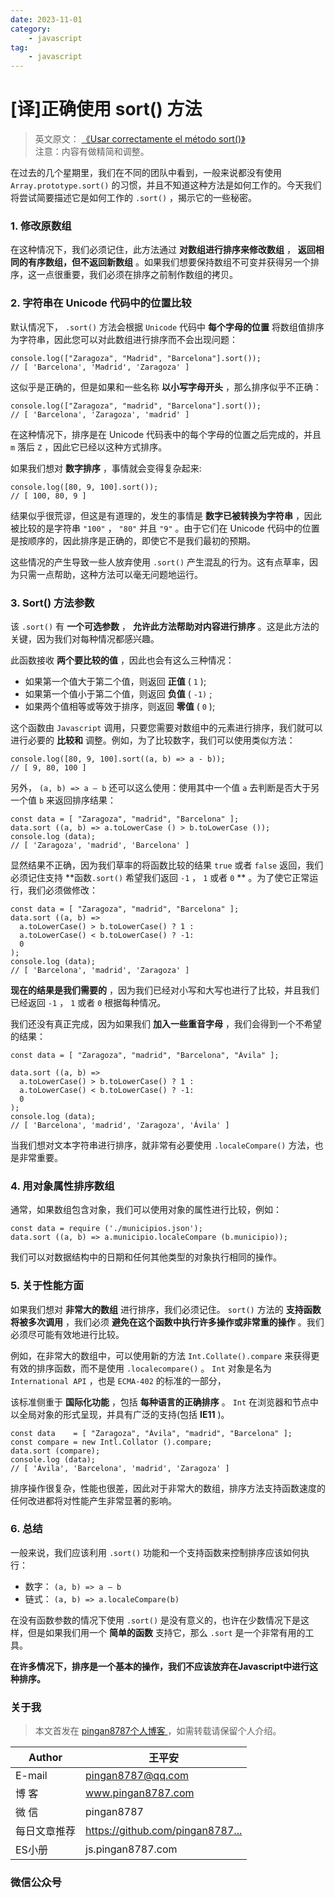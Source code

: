```yaml
---
date: 2023-11-01
category:
    - javascript
tag:
    - javascript
---
```

 # [译]正确使用 sort() 方法
> 英文原文： [ 《Usar correctamente el método sort()》 ]()  
>  注意：内容有做精简和调整。

在过去的几个星期里，我们在不同的团队中看到，一般来说都没有使用 ` Array.prototype.sort() `
的习惯，并且不知道这种方法是如何工作的。今天我们将尝试简要描述它是如何工作的 ` .sort() ` ，揭示它的一些秘密。

###  1\. 修改原数组

在这种情况下，我们必须记住，此方法通过 **对数组进行排序来修改数组** ， **返回相同的有序数组，但不返回新数组**
。如果我们想要保持数组不可变并获得另一个排序，这一点很重要，我们必须在排序之前制作数组的拷贝。

###  2\. 字符串在 Unicode 代码中的位置比较

默认情况下， ` .sort() ` 方法会根据 ` Unicode ` 代码中 **每个字母的位置**
将数组值排序为字符串，因此您可以对此数组进行排序而不会出现问题：

    
    
    console.log(["Zaragoza", "Madrid", "Barcelona"].sort());
    // [ 'Barcelona', 'Madrid', 'Zaragoza' ]

这似乎是正确的，但是如果和一些名称 **以小写字母开头** ，那么排序似乎不正确：

    
    
    console.log(["Zaragoza", "madrid", "Barcelona"].sort());
    // [ 'Barcelona', 'Zaragoza', 'madrid' ]

在这种情况下，排序是在 Unicode 代码表中的每个字母的位置之后完成的，并且 ` m ` 落后 ` Z ` ，因此它已经以这种方式排序。

如果我们想对 **数字排序** ，事情就会变得复杂起来:

    
    
    console.log([80, 9, 100].sort());
    // [ 100, 80, 9 ]

结果似乎很荒谬，但这是有道理的，发生的事情是 **数字已被转换为字符串** ，因此被比较的是字符串 ` "100" ` ， ` "80" ` 并且 `
"9" ` 。由于它们在 Unicode 代码中的位置是按顺序的，因此排序是正确的，即使它不是我们最初的预期。

这些情况的产生导致一些人放弃使用 ` .sort() ` 产生混乱的行为。这有点草率，因为只需一点帮助，这种方法可以毫无问题地运行。

###  3\. Sort() 方法参数

该 ` .sort() ` 有 **一个可选参数** ， **允许此方法帮助对内容进行排序** 。这是此方法的关键，因为我们对每种情况都感兴趣。

此函数接收 **两个要比较的值** ，因此也会有这么三种情况：

  * 如果第一个值大于第二个值，则返回 **正值** ( ` 1 ` ); 
  * 如果第一个值小于第二个值，则返回 **负值** ( ` -1) ` ; 
  * 如果两个值相等或等效于排序，则返回 **零值** ( ` 0 ` ); 

这个函数由 ` Javascript ` 调用，只要您需要对数组中的元素进行排序，我们就可以进行必要的 **比较和**
调整。例如，为了比较数字，我们可以使用类似方法：

    
    
    console.log([80, 9, 100].sort((a, b) => a - b));
    // [ 9, 80, 100 ]

另外， ` (a, b) => a – b ` 还可以这么使用：使用其中一个值 ` a ` 去判断是否大于另一个值 ` b ` 来返回排序结果：

    
    
    const data = [ "Zaragoza", "madrid", "Barcelona" ];
    data.sort ((a, b) => a.toLowerCase () > b.toLowerCase ());
    console.log (data);
    // [ 'Zaragoza', 'madrid', 'Barcelona' ]

显然结果不正确，因为我们草率的将函数比较的结果 ` true ` 或者 ` false ` 返回，我们必须记住支持 **函数` .sort() `
希望我们返回 ` -1 ` ， ` 1 ` 或者 ` 0 ` ** 。为了使它正常运行，我们必须做修改：

    
    
    const data = [ "Zaragoza", "madrid", "Barcelona" ];
    data.sort ((a, b) =>
      a.toLowerCase() > b.toLowerCase() ? 1 :
      a.toLowerCase() < b.toLowerCase() ? -1:
      0
    );
    console.log (data);
    // [ 'Barcelona', 'madrid', 'Zaragoza' ]

**现在的结果是我们需要的** ，因为我们已经对小写和大写也进行了比较，并且我们已经返回 ` -1 ` ， ` 1 ` 或者 ` 0 ` 根据每种情况。

我们还没有真正完成，因为如果我们 **加入一些重音字母** ，我们会得到一个不希望的结果：

    
    
    const data = [ "Zaragoza", "madrid", "Barcelona", "Ávila" ];
    
    data.sort ((a, b) =>
      a.toLowerCase() > b.toLowerCase() ? 1 :
      a.toLowerCase() < b.toLowerCase() ? -1:
      0
    );
    console.log (data);
    // [ 'Barcelona', 'madrid', 'Zaragoza', 'Ávila' ]

当我们想对文本字符串进行排序，就非常有必要使用 ` .localeCompare() ` 方法，也是非常重要。

###  4\. 用对象属性排序数组

通常，如果数组包含对象，我们可以使用对象的属性进行比较，例如：

    
    
    const data = require ('./municipios.json');
    data.sort ((a, b) => a.municipio.localeCompare (b.municipio));

我们可以对数据结构中的日期和任何其他类型的对象执行相同的操作。

###  5\. 关于性能方面

如果我们想对 **非常大的数组** 进行排序，我们必须记住。 ` sort() ` 方法的 **支持函数将被多次调用** ，我们必须
**避免在这个函数中执行许多操作或非常重的操作** 。我们必须尽可能有效地进行比较。

例如，在非常大的数组中，可以使用新的方法 ` Int.Collate().compare ` 来获得更有效的排序函数，而不是使用 `
.localecompare() ` 。 ` Int ` 对象是名为 ` International API ` ，也是 ` ECMA-402 `
的标准的一部分，

该标准侧重于 **国际化功能** ，包括 **每种语言的正确排序** 。 ` Int ` 在浏览器和节点中以全局对象的形式呈现，并具有广泛的支持(包括
**IE11** )。

    
    
    const data    = [ "Zaragoza", "Ávila", "madrid", "Barcelona" ];
    const compare = new Intl.Collator ().compare;
    data.sort (compare);
    console.log (data);
    // [ 'Ávila', 'Barcelona', 'madrid', 'Zaragoza' ]

排序操作很复杂，性能也很差，因此对于非常大的数组，排序方法支持函数速度的任何改进都将对性能产生非常显著的影响。

###  6\. 总结

一般来说，我们应该利用 ` .sort() ` 功能和一个支持函数来控制排序应该如何执行：

  * 数字： ` (a, b) => a – b `
  * 链式： ` (a, b) => a.localeCompare(b) `

在没有函数参数的情况下使用 ` .sort() ` 是没有意义的，也许在少数情况下是这样，但是如果我们用一个 **简单的函数** 支持它，那么 `
.sort ` 是一个非常有用的工具。

**在许多情况下，排序是一个基本的操作，我们不应该放弃在Javascript中进行这种排序。**

###  关于我

> 本文首发在 [ pingan8787个人博客 ]() ，如需转载请保留个人介绍。

Author  |  王平安   
---|---  
E-mail  |  pingan8787@qq.com   
博 客  |  www.pingan8787.com   
微 信  |  pingan8787   
每日文章推荐  |  [ https://github.com/pingan8787... ]()  
ES小册  |  js.pingan8787.com   
  
###  微信公众号

